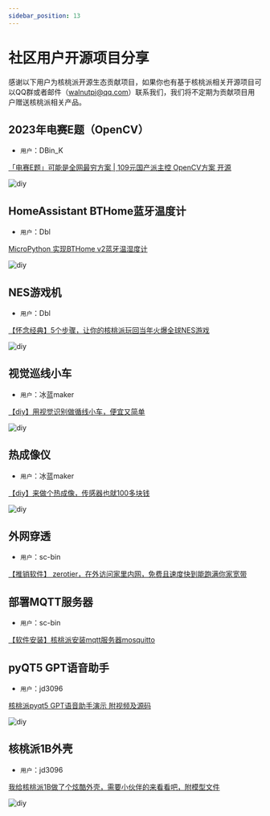 ```yaml
---
sidebar_position: 13
---
```


# 社区用户开源项目分享

感谢以下用户为核桃派开源生态贡献项目，如果你也有基于核桃派相关开源项目可以QQ群或者邮件（walnutpi@qq.com）联系我们，我们将不定期为贡献项目用户赠送核桃派相关产品。

## 2023年电赛E题（OpenCV）

- `用户`：DBin_K

[「电赛E题」可能是全网最穷方案 | 109元国产派主控 OpenCV方案 开源](https://www.bilibili.com/video/BV1RE421A7ba/?spm_id_from=333.337.search-card.all.click&vd_source=afb22e861cc5832170b148bd53698405)

![diy](./img/diy/dbin_k_e.jpg)

## HomeAssistant BTHome蓝牙温度计

- `用户`：Dbl

[MicroPython 实现BTHome v2蓝牙温湿度计](https://forum.walnutpi.com/t/topic/234)

![diy](./img/diy/dbl_bthome.png)

## NES游戏机

- `用户`：Dbl

[【怀念经典】5个步骤，让你的核桃派玩回当年火爆全球NES游戏](https://forum.walnutpi.com/t/topic/74)

![diy](./img/diy/dbl_nes.jpg)

## 视觉巡线小车

- `用户`：冰蓝maker

[【diy】用视觉识别做循线小车，便宜又简单](https://www.bilibili.com/video/BV1TK411i7Bb/?spm_id_from=333.999.0.0&vd_source=afb22e861cc5832170b148bd53698405)

![diy](./img/diy/bl_maker_car.jpg)

## 热成像仪

- `用户`：冰蓝maker

[【diy】来做个热成像，传感器也就100多块钱](https://www.bilibili.com/video/BV1tC41147bx/?spm_id_from=333.999.0.0&vd_source=afb22e861cc5832170b148bd53698405)

![diy](./img/diy/bl_maker_thermal.jpg)

## 外网穿透

- `用户`：sc-bin

[【推销软件】 zerotier，在外访问家里内网，免费且速度快到能跑满你家宽带](https://forum.walnutpi.com/t/topic/63)

## 部署MQTT服务器

- `用户`：sc-bin

[【软件安装】核桃派安装mqtt服务器mosquitto](https://forum.walnutpi.com/t/topic/40)

## pyQT5 GPT语音助手

- `用户`：jd3096

[核桃派pyqt5 GPT语音助手演示 附视频及源码](https://forum.walnutpi.com/t/topic/59)

![diy](./img/diy/jd3096_gpt.jpg)

## 核桃派1B外壳

- `用户`：jd3096

[我给核桃派1B做了个炫酷外壳，需要小伙伴的来看看吧，附模型文件](https://forum.walnutpi.com/t/topic/167)

![diy](./img/diy/jd3096_shell.jpg)